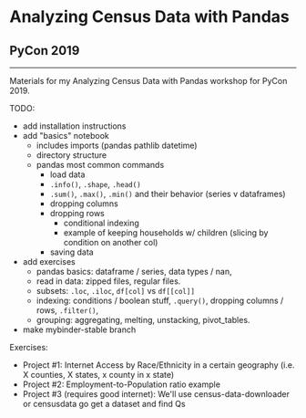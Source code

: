 # Analyzing Census Data with Pandas
## PyCon 2019
***

Materials for my Analyzing Census Data with Pandas workshop for PyCon 2019.

TODO:
- add installation instructions
- add "basics" notebook
    - includes imports (pandas pathlib datetime)
    - directory structure
    - pandas most common commands
        - load data
        - `.info()`, `.shape`, `.head()`
        - `.sum()`, `.max()`, `.min()` and their behavior (series v dataframes)
        - dropping columns
        - dropping rows
            - conditional indexing
            - example of keeping households w/ children (slicing by condition on another col)
        - saving data
- add exercises
    - pandas basics: dataframe / series, data types / nan, 
    - read in data: zipped files, regular files. 
    - subsets: `.loc`, `.iloc`, `df[col]` vs `df[[col]]`
    - indexing: conditions / boolean stuff, `.query()`, dropping columns / rows, `.filter()`, 
    - grouping: aggregating, melting, unstacking, pivot_tables. 
- make mybinder-stable branch

Exercises:
- Project #1: Internet Access by Race/Ethnicity in a certain geography (i.e. X counties, X states, x county in x state)
- Project #2: Employment-to-Population ratio example
- Project #3 (requires good internet): We'll use census-data-downloader or censusdata go get a dataset and find Qs
